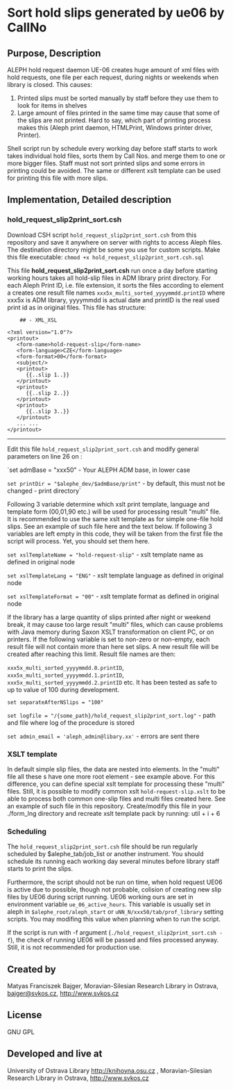 # Sort hold slips generated by ue06 by CallNo

## Purpose, Description

ALEPH hold request daemon UE-06 creates huge amount of xml files with hold requests, one file per each request, during nights or weekends when library is closed. This causes:
1. Printed slips must be sorted manually by staff before they use them to look for items in shelves
2. Large amount of files printed in the same time may cause that some of the slips are not printed. Hard to say, which part of printing process makes this (Aleph print daemon, HTMLPrint, Windows printer driver, Printer).

Shell script run by schedule every working day before staff starts to work takes individual hold files, sorts them by Call Nos. and merge them to one or more bigger files. Staff must not sort printed slips and some errors in printing could be avoided. The same or different xslt template can be used for printing this file with more slips.

## Implementation, Detailed description

### hold_request_slip2print_sort.csh

Download CSH script `hold_request_slip2print_sort.csh` from this repository and save it anywhere on server with rights to access Aleph files. The destination directory might be some you use for custom scripts. Make this file executable: `chmod +x hold_request_slip2print_sort.csh.sql`

This file **hold_request_slip2print_sort.csh** run once a day before starting working hours takes all hold-slip files in ADM library print directory. For each Aleph Print ID, i.e. file extension, it sorts the files according to <z30-call-no-key> element a creates one result file names `xxx5x_multi_sorted_yyyymmdd.printID` where xxx5x is ADM library, yyyymmdd is actual date and printID is the real used print id as in original files. This file has structure:

`    ## - XML_XSL`

    <?xml version="1.0"?>
    <printout>
       <form-name>hold-request-slip</form-name>
       <form-language>CZE</form-language>
       <form-format>00</form-format>
       <subject/>
       <printout>
          {{..slip 1..}}
       </printout>
       <printout>
          {{..slip 2..}}
       </printout>
       <printout>
          {{..slip 3..}}
       </printout>
       ... ...
    </printout>


***

Edit this file `hold_request_slip2print_sort.csh` and modify general parameters on line 26 on :

`set admBase = "xxx50" - Your ALEPH ADM base, in lower case

`set printDir = "$alephe_dev/$admBase/print"` - by default, this must not be changed - print directory`

Following 3 variable determine which xslt print template, language and template form (00,01,90 etc.) will be used for processing result "multi" file. It is recommended to use the same xslt template as for simple one-file hold slips. See an example of such file here and the text below. If following 3 variables are left empty in this code, they will be taken from the first file the script will process. Yet, you should set them here.   

   `set xslTemplateName = "hold-request-slip"` - xslt template name as defined in original node <form-name>

   `set xslTemplateLang = "ENG"` - xslt template language as defined in original node <form-language>

   `set xslTemplateFormat = "00"` - xslt template format as defined in original node <form-format>

If the library has a large quantity of slips printed after night or weekend break, it may cause too large result "multi" files, which can cause problems with Java memory during Saxon XSLT transformation on client PC, or on printers. If the following variable is set to non-zero or non-empty, each result file will not contain more than here set slips. A new result file will be created after reaching this limit. Result file names are then: 

`xxx5x_multi_sorted_yyyymmdd.0.printID`, `xxx5x_multi_sorted_yyyymmdd.1.printID`, `xxx5x_multi_sorted_yyyymmdd.2.printID` etc. It has been tested as safe to up to value of 100 during development.

   `set separateAfterNSlips = "100"` 

   `set logfile = "/{some_path}/hold_request_slip2print_sort.log"` - path and file where log of the procedure is stored

   `set admin_email = 'aleph_admin@libary.xx'` - errors are sent there

### XSLT template

In default simple slip files, the data are nested into <printout> elements. In the "multi" file all these <printout>s have one more root element <printout> - see example above.
For this difference, you can define special xslt template for processing these "multi" files. Still, it is possible to modify common xslt `hold-request-slip.xslt` to be able to process both common one-slip files and multi files created here. See an example of such file in this repository.
Create/modify this file in your ./form_lng directory and recreate xslt template pack by running: util + i + 6

### Scheduling
The `hold_request_slip2print_sort.csh` file should be run regularly scheduled by $alephe_tab/job_list or another instrument. You should schedule its running each working day several minutes before library staff starts to print the slips.

Furthermore, the script should not be run on time, when hold request UE06 is active due to possible, though not probable, colision of creating new slip files by UE06 during script running. UE06 working ours are set in environment variable `ue_06_active_hours`. This variable is usually set in aleph in `$alephe_root/aleph_start` or `uNN_N/xxx50/tab/prof_library` setting scripts. You may modifing this value when planning when to run the script.

If the script is run with -f argument (`./hold_request_slip2print_sort.csh -f`), the check of running UE06 will be passed and files processed anyway. Still, it is not recommended for production use.

## Created by

Matyas Franciszek Bajger, Moravian-Silesian Research Library in Ostrava, bajger@svkos.cz, http://www.svkos.cz

## License
GNU GPL

## Developed and live at
University of Ostrava Library http://knihovna.osu.cz , Moravian-Silesian Research Library in Ostrava, http://www.svkos.cz
